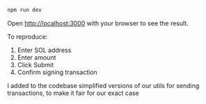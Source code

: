 ```bash
npm run dev
```

Open [http://localhost:3000](http://localhost:3000) with your browser to see the result.

To reproduce:

1. Enter SOL address
2. Enter amount
3. Click Submit
4. Confirm signing transaction

I added to the codebase simplified versions of our utils for sending transactions, to make it fair for our exact case
